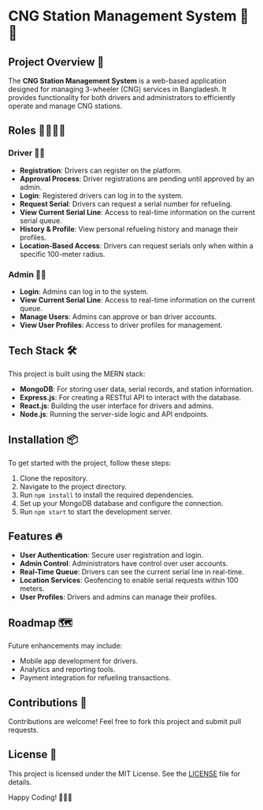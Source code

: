 # CNG Station Management System 🚗💨

## Project Overview 🌟

The **CNG Station Management System** is a web-based application designed for managing 3-wheeler (CNG) services in Bangladesh. It provides functionality for both drivers and administrators to efficiently operate and manage CNG stations.

## Roles 🧑🚗👨‍💼

### Driver 👨‍✈️

- **Registration**: Drivers can register on the platform.
- **Approval Process**: Driver registrations are pending until approved by an admin.
- **Login**: Registered drivers can log in to the system.
- **Request Serial**: Drivers can request a serial number for refueling.
- **View Current Serial Line**: Access to real-time information on the current serial queue.
- **History & Profile**: View personal refueling history and manage their profiles.
- **Location-Based Access**: Drivers can request serials only when within a specific 100-meter radius.

### Admin 👨‍💼

- **Login**: Admins can log in to the system.
- **View Current Serial Line**: Access to real-time information on the current queue.
- **Manage Users**: Admins can approve or ban driver accounts.
- **View User Profiles**: Access to driver profiles for management.

## Tech Stack 🛠️

This project is built using the MERN stack:

- **MongoDB**: For storing user data, serial records, and station information.
- **Express.js**: For creating a RESTful API to interact with the database.
- **React.js**: Building the user interface for drivers and admins.
- **Node.js**: Running the server-side logic and API endpoints.

## Installation 📦

To get started with the project, follow these steps:

1. Clone the repository.
2. Navigate to the project directory.
3. Run `npm install` to install the required dependencies.
4. Set up your MongoDB database and configure the connection.
5. Run `npm start` to start the development server.

## Features 🔥

- **User Authentication**: Secure user registration and login.
- **Admin Control**: Administrators have control over user accounts.
- **Real-Time Queue**: Drivers can see the current serial line in real-time.
- **Location Services**: Geofencing to enable serial requests within 100 meters.
- **User Profiles**: Drivers and admins can manage their profiles.

## Roadmap 🗺️

Future enhancements may include:

- Mobile app development for drivers.
- Analytics and reporting tools.
- Payment integration for refueling transactions.

## Contributions 🙌

Contributions are welcome! Feel free to fork this project and submit pull requests.

## License 📜

This project is licensed under the MIT License. See the [LICENSE](/LICENSE.txt) file for details.

Happy Coding! 🚀👨‍💻
